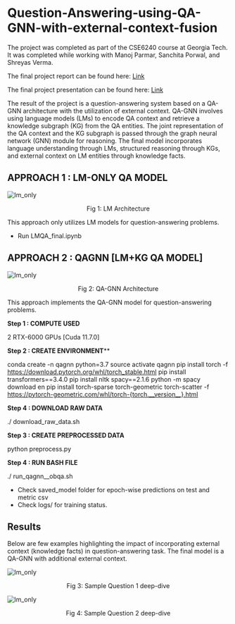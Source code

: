 # Question-Answering-using-QA-GNN-with-external-context-fusion

The project was completed as part of the CSE6240 course at Georgia Tech. It was completed while working with Manoj Parmar, Sanchita Porwal, and Shreyas Verma.

The final project report can be found here: [Link](https://github.com/pchoudhary23/Question-Answering-using-QA-GNN-with-external-context-fusion/blob/main/Report.pdf)

The final project presentation can be found here: [Link](https://github.com/pchoudhary23/Question-Answering-using-QA-GNN-with-external-context-fusion/blob/main/Presentation.pdf)

The result of the project is a question-answering system based on a QA-GNN architecture with the utilization of external context. QA-GNN involves using language models (LMs) to encode QA context and retrieve a knowledge subgraph (KG) from the QA entities. The joint representation of the QA context and the KG subgraph is passed through the graph neural network (GNN) module for reasoning. The final model incorporates language understanding through LMs, structured reasoning through KGs, and external context on LM entities through knowledge facts.



## APPROACH 1 : LM-ONLY QA MODEL ##

![lm_only](Media/LLM.png)
<p align="center">
Fig 1: LM Architecture
</p>

This approach only utilizes LM models for question-answering problems.
- Run LMQA_final.ipynb

## APPROACH 2 : QAGNN [LM+KG QA MODEL] ##

![lm_only](Media/QAGNN.png)
<p align="center">
Fig 2: QA-GNN Architecture
</p>

This approach implements the QA-GNN model for question-answering problems.

****Step 1 : COMPUTE USED****

2 RTX-6000 GPUs [Cuda 11.7.0]

**Step 2 : CREATE ENVIRONMENT****

conda create -n qagnn python=3.7
source activate qagnn
pip install torch -f https://download.pytorch.org/whl/torch_stable.html
pip install transformers==3.4.0
pip install nltk spacy==2.1.6
python -m spacy download en
pip install torch-sparse torch-geometric torch-scatter -f https://pytorch-geometric.com/whl/torch-{torch.__version__}.html

**Step 4 : DOWNLOAD RAW DATA**

./ download_raw_data.sh

**Step 3 : CREATE PREPROCESSED DATA**

python preprocess.py

**Step 4 :  RUN BASH FILE**

./ run_qagnn__obqa.sh

- Check saved_model folder for epoch-wise predictions on test and metric csv
- Check logs/ for training status.

## Results ##

Below are few examples highlighting the impact of incorporating external context (knowledge facts) in question-answering task. The final model is a QA-GNN with additional external context.

![lm_only](Media/Example1.png)
<p align="center">
Fig 3: Sample Question 1 deep-dive
</p>

![lm_only](Media/Example2.png)
<p align="center">
Fig 4: Sample Question 2 deep-dive
</p>
